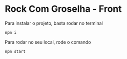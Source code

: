 # Rock Com Groselha - Front

Para instalar o projeto, basta rodar no terminal

```
npm i
```

Para rodar no seu local, rode o comando

```
npm start
```


